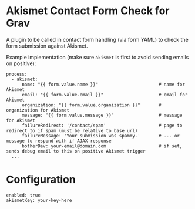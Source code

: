 # Akismet Contact Form Check for Grav

A plugin to be called in contact form handling (via form YAML) to check the form submission against Akismet.

Example implementation (make sure `akismet` is first to avoid sending emails on positive):

```
process:
  - akismet:
      name: "{{ form.value.name }}"                       # name for Akismet
      email: "{{ form.value.email }}"                     # email for Akismet
      organization: "{{ form.value.organization }}"       # organization for Akismet
      message: "{{ form.value.message }}"                 # message for Akismet
      failureRedirect: '/contact/spam'                    # page to redirect to if spam (must be relative to base url)
      failureMessage: 'Your submission was spammy.'       # ... or message to respond with if AJAX response
      botherDev: your-email@domain.com                    # if set, sends debug email to this on positive Akismet trigger
  ...
```

# Configuration

```
enabled: true
akismetKey: your-key-here
```
